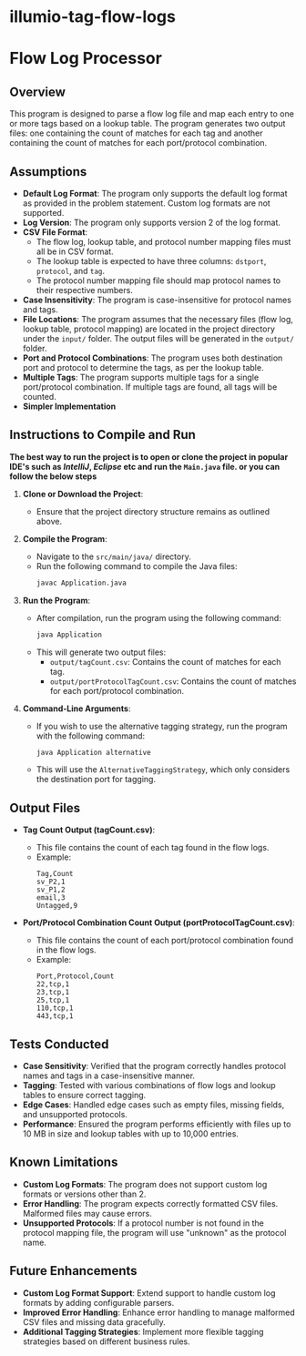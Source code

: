 # illumio-tag-flow-logs

# Flow Log Processor

## Overview
This program is designed to parse a flow log file and map each entry to one or more tags based on a lookup table. The program generates two output files: one containing the count of matches for each tag and another containing the count of matches for each port/protocol combination.

## Assumptions
- **Default Log Format**: The program only supports the default log format as provided in the problem statement. Custom log formats are not supported.
- **Log Version**: The program only supports version 2 of the log format.
- **CSV File Format**:
  - The flow log, lookup table, and protocol number mapping files must all be in CSV format.
  - The lookup table is expected to have three columns: `dstport`, `protocol`, and `tag`.
  - The protocol number mapping file should map protocol names to their respective numbers.
- **Case Insensitivity**: The program is case-insensitive for protocol names and tags.
- **File Locations**: The program assumes that the necessary files (flow log, lookup table, protocol mapping) are located in the project directory under the `input/` folder. The output files will be generated in the `output/` folder.
- **Port and Protocol Combinations**: The program uses both destination port and protocol to determine the tags, as per the lookup table.
- **Multiple Tags**: The program supports multiple tags for a single port/protocol combination. If multiple tags are found, all tags will be counted.
- **Simpler Implementation**


## Instructions to Compile and Run

**The best way to run the project is to open or clone the project in popular IDE's such as *IntelliJ*, *Eclipse* etc and run the `Main.java` file. or you can follow the below steps**

1. **Clone or Download the Project**:
   - Ensure that the project directory structure remains as outlined above.

2. **Compile the Program**:
   - Navigate to the `src/main/java/` directory.
   - Run the following command to compile the Java files:
     ```sh
     javac Application.java
     ```

3. **Run the Program**:
   - After compilation, run the program using the following command:
     ```sh
     java Application
     ```
   - This will generate two output files:
     - `output/tagCount.csv`: Contains the count of matches for each tag.
     - `output/portProtocolTagCount.csv`: Contains the count of matches for each port/protocol combination.

4. **Command-Line Arguments**:
   - If you wish to use the alternative tagging strategy, run the program with the following command:
     ```sh
     java Application alternative
     ```
   - This will use the `AlternativeTaggingStrategy`, which only considers the destination port for tagging.

## Output Files

- **Tag Count Output (tagCount.csv)**:
  - This file contains the count of each tag found in the flow logs.
  - Example:
    ```
    Tag,Count
    sv_P2,1
    sv_P1,2
    email,3
    Untagged,9
    ```

- **Port/Protocol Combination Count Output (portProtocolTagCount.csv)**:
  - This file contains the count of each port/protocol combination found in the flow logs.
  - Example:
    ```
    Port,Protocol,Count
    22,tcp,1
    23,tcp,1
    25,tcp,1
    110,tcp,1
    443,tcp,1
    ```

## Tests Conducted

- **Case Sensitivity**: Verified that the program correctly handles protocol names and tags in a case-insensitive manner.
- **Tagging**: Tested with various combinations of flow logs and lookup tables to ensure correct tagging.
- **Edge Cases**: Handled edge cases such as empty files, missing fields, and unsupported protocols.
- **Performance**: Ensured the program performs efficiently with files up to 10 MB in size and lookup tables with up to 10,000 entries.

## Known Limitations

- **Custom Log Formats**: The program does not support custom log formats or versions other than 2.
- **Error Handling**: The program expects correctly formatted CSV files. Malformed files may cause errors.
- **Unsupported Protocols**: If a protocol number is not found in the protocol mapping file, the program will use "unknown" as the protocol name.

## Future Enhancements

- **Custom Log Format Support**: Extend support to handle custom log formats by adding configurable parsers.
- **Improved Error Handling**: Enhance error handling to manage malformed CSV files and missing data gracefully.
- **Additional Tagging Strategies**: Implement more flexible tagging strategies based on different business rules.

